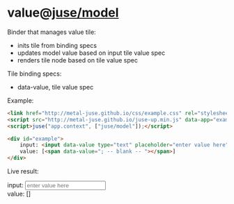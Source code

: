 # value@[juse/model](../../juse/model)

Binder that manages value tile:
* inits tile from binding specs
* updates model value based on input tile value spec
* renders tile node based on tile value spec

Tile binding specs:
* data-value, tile value spec

Example:

```html
<link href="http://metal-juse.github.io/css/example.css" rel="stylesheet"/>
<script src="http://metal-juse.github.io/juse-up.min.js" data-app="example.model@app;"></script>
<script>juse("app.context", ["juse/model"]);</script>

<div id="example">
	input: <input data-value type="text" placeholder="enter value here"><br>
	value: [<span data-value="; -- blank -- "></span>]
</div>
```

Live result:

<section>
<link href="http://metal-juse.github.io/css/example.css" rel="stylesheet"/>
<script src="http://metal-juse.github.io/juse-up.min.js" data-app="example.model@app;"></script>
<script>juse("app.context", ["juse/model"]);</script>

<div id="example">
	input: <input data-value type="text" placeholder="enter value here"><br>
	value: [<span data-value="; -- blank -- "></span>]
</div>
</section>
